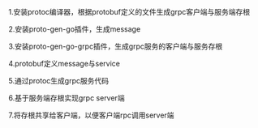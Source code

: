 1.安装protoc编译器，根据protobuf定义的文件生成grpc客户端与服务端存根

2.安装proto-gen-go插件，生成message

3.安装proto-gen-go-grpc插件，生成grpc服务的客户端与服务存根

4.protobuf定义message与service

5.通过protoc生成grpc服务代码

6.基于服务端存根实现grpc server端

7.将存根共享给客户端，以便客户端rpc调用server端